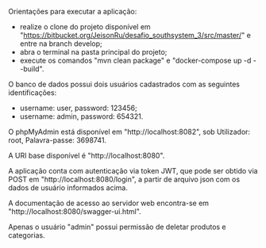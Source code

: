 Orientações para executar a aplicação:
 - realize o clone do projeto disponível em "https://bitbucket.org/JeisonRu/desafio_southsystem_3/src/master/" e entre na branch develop;
 - abra o terminal na pasta principal do projeto;
 - execute os comandos "mvn clean package" e "docker-compose up -d --build".

O banco de dados possui dois usuários cadastrados com as seguintes identificações:
 - username: user, password: 123456;
 - username: admin, password: 654321.

O phpMyAdmin está disponível em "http://localhost:8082", sob Utilizador: root, Palavra-passe: 3698741.

A URI base disponível é "http://localhost:8080".

A aplicação conta com autenticação via token JWT, que pode ser obtido via POST em "http://localhost:8080/login", a partir de arquivo json com os dados de usuário informados acima.

A documentação de acesso ao servidor web encontra-se em "http://localhost:8080/swagger-ui.html".

Apenas o usuário "admin" possui permissão de deletar produtos e categorias.
